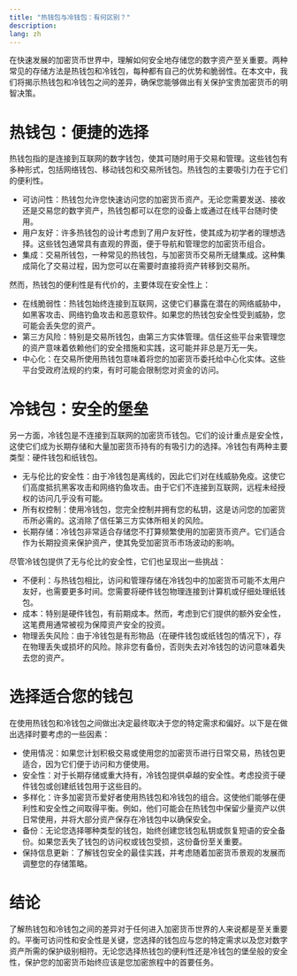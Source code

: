 ```yaml
---
title: "热钱包与冷钱包：有何区别？"
description: 
lang: zh
---
```


在快速发展的加密货币世界中，理解如何安全地存储您的数字资产至关重要。两种常见的存储方法是热钱包和冷钱包，每种都有自己的优势和脆弱性。在本文中，我们将揭示热钱包和冷钱包之间的差异，确保您能够做出有关保护宝贵加密货币的明智决策。


# 热钱包：便捷的选择

热钱包指的是连接到互联网的数字钱包，使其可随时用于交易和管理。这些钱包有多种形式，包括网络钱包、移动钱包和交易所钱包。热钱包的主要吸引力在于它们的便利性。



* 可访问性：热钱包允许您快速访问您的加密货币资产。无论您需要发送、接收还是交易您的数字资产，热钱包都可以在您的设备上或通过在线平台随时使用。
* 用户友好：许多热钱包的设计考虑到了用户友好性，使其成为初学者的理想选择。这些钱包通常具有直观的界面，便于导航和管理您的加密货币组合。
* 集成：交易所钱包，一种常见的热钱包，与加密货币交易所无缝集成。这种集成简化了交易过程，因为您可以在需要时直接将资产转移到交易所。

然而，热钱包的便利性是有代价的，主要体现在安全性上：



* 在线脆弱性：热钱包始终连接到互联网，这使它们暴露在潜在的网络威胁中，如黑客攻击、网络钓鱼攻击和恶意软件。如果您的热钱包安全性受到威胁，您可能会丢失您的资产。
* 第三方风险：特别是交易所钱包，由第三方实体管理。信任这些平台来管理您的资产意味着依赖他们的安全措施和实践，这可能并非总是万无一失。
* 中心化：在交易所使用热钱包意味着将您的加密货币委托给中心化实体。这些平台受政府法规的约束，有时可能会限制您对资金的访问。


# 冷钱包：安全的堡垒

另一方面，冷钱包是不连接到互联网的加密货币钱包。它们的设计重点是安全性，这使它们成为长期存储和大量加密货币持有的有吸引力的选择。冷钱包有两种主要类型：硬件钱包和纸钱包。



* 无与伦比的安全性：由于冷钱包是离线的，因此它们对在线威胁免疫。这使它们高度抵抗黑客攻击和网络钓鱼攻击。由于它们不连接到互联网，远程未经授权的访问几乎没有可能。
* 所有权控制：使用冷钱包，您完全控制并拥有您的私钥，这是访问您的加密货币所必需的。这消除了信任第三方实体所相关的风险。
* 长期存储：冷钱包非常适合存储您不打算频繁使用的加密货币资产。它们适合作为长期投资来保护资产，使其免受加密货币市场波动的影响。

尽管冷钱包提供了无与伦比的安全性，它们也呈现出一些挑战：



* 不便利：与热钱包相比，访问和管理存储在冷钱包中的加密货币可能不太用户友好，也需要更多时间。您需要将硬件钱包物理连接到计算机或仔细处理纸钱包。
* 成本：特别是硬件钱包，有前期成本。然而，考虑到它们提供的额外安全性，这笔费用通常被视为保障资产安全的投资。
* 物理丢失风险：由于冷钱包是有形物品（在硬件钱包或纸钱包的情况下），存在物理丢失或损坏的风险。除非您有备份，否则失去对冷钱包的访问意味着失去您的资产。


# 选择适合您的钱包

在使用热钱包和冷钱包之间做出决定最终取决于您的特定需求和偏好。以下是在做出选择时要考虑的一些因素：



* 使用情况：如果您计划积极交易或使用您的加密货币进行日常交易，热钱包更适合，因为它们便于访问和方便使用。
* 安全性：对于长期存储或重大持有，冷钱包提供卓越的安全性。考虑投资于硬件钱包或创建纸钱包用于这些目的。
* 多样化：许多加密货币爱好者使用热钱包和冷钱包的组合。这使他们能够在便利性和安全性之间取得平衡。例如，他们可能会在热钱包中保留少量资产以供日常使用，并将大部分资产保存在冷钱包中以确保安全。
* 备份：无论您选择哪种类型的钱包，始终创建您钱包私钥或恢复短语的安全备份。如果您丢失了钱包的访问权或钱包受损，这份备份至关重要。
* 保持信息更新：了解钱包安全的最佳实践，并考虑随着加密货币景观的发展而调整您的存储策略。


# 结论

了解热钱包和冷钱包之间的差异对于任何进入加密货币世界的人来说都是至关重要的。平衡可访问性和安全性是关键，您选择的钱包应与您的特定需求以及您对数字资产所需的保护级别相符。无论您选择热钱包的便利性还是冷钱包的堡垒般的安全性，保护您的加密货币始终应该是您加密旅程中的首要任务。
